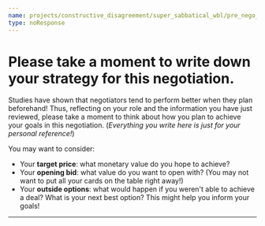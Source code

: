 ```yaml
---
name: projects/constructive_disagreement/super_sabbatical_wbl/pre_nego_preamble.md
type: noResponse
---
```


# Please take a moment to write down your strategy for this negotiation.

Studies have shown that negotiators tend to perform better when they plan beforehand! Thus, reflecting on your role and the information you have just reviewed, please take a moment to think about how you plan to achieve your goals in this negotiation. (_Everything you write here is just for your personal reference!_)

You may want to consider:

- Your **target price**: what monetary value do you hope to achieve?
- Your **opening bid**: what value do you want to open with? (You may not want to put all your cards on the table right away!)
- Your **outside options**: what would happen if you weren't able to achieve a deal? What is your next best option? This might help you inform your goals!

---
